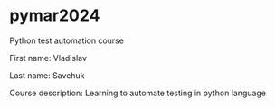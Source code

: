 # pymar2024
Python test automation course

First name:
Vladislav

Last name:
Savchuk

Course description:
Learning to automate testing in python language
